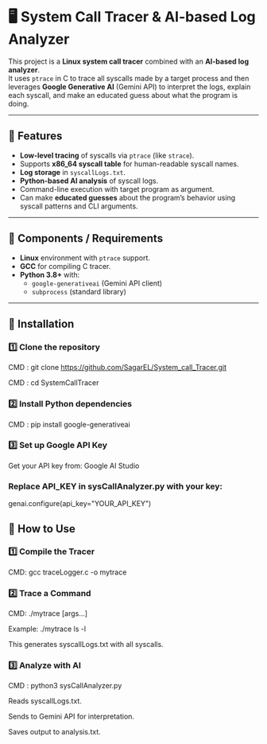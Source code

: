 # 🖥️ System Call Tracer & AI-based Log Analyzer

This project is a **Linux system call tracer** combined with an **AI-based log analyzer**.  
It uses `ptrace` in C to trace all syscalls made by a target process and then leverages **Google Generative AI** (Gemini API) to interpret the logs, explain each syscall, and make an educated guess about what the program is doing.

---

## 📌 Features
- **Low-level tracing** of syscalls via `ptrace` (like `strace`).
- Supports **x86_64 syscall table** for human-readable syscall names.
- **Log storage** in `syscallLogs.txt`.
- **Python-based AI analysis** of syscall logs.
- Command-line execution with target program as argument.
- Can make **educated guesses** about the program’s behavior using syscall patterns and CLI arguments.

---

## 🧩 Components / Requirements
- **Linux** environment with `ptrace` support.
- **GCC** for compiling C tracer.
- **Python 3.8+** with:
  - `google-generativeai` (Gemini API client)
  - `subprocess` (standard library)

---

## 🔧 Installation

### 1️⃣ Clone the repository

CMD : git clone https://github.com/SagarEL/System_call_Tracer.git

CMD : cd SystemCallTracer

### 2️⃣ Install Python dependencies
CMD : pip install google-generativeai

### 3️⃣ Set up Google API Key
Get your API key from: Google AI Studio

### Replace API_KEY in sysCallAnalyzer.py with your key:

genai.configure(api_key="YOUR_API_KEY")


## 🚀 How to Use

### 1️⃣ Compile the Tracer

CMD: gcc traceLogger.c -o mytrace
### 2️⃣ Trace a Command

CMD: ./mytrace <command> [args...]

Example: ./mytrace ls -l

This generates syscallLogs.txt with all syscalls.

### 3️⃣ Analyze with AI

CMD : python3 sysCallAnalyzer.py 

Reads syscallLogs.txt.

Sends to Gemini API for interpretation.

Saves output to analysis.txt.

